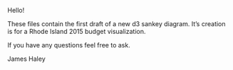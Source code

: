Hello!

These files contain the first draft of a new d3 sankey diagram.  It’s creation is for a Rhode Island 2015 budget visualization.  

If you have any questions feel free to ask.

James Haley


